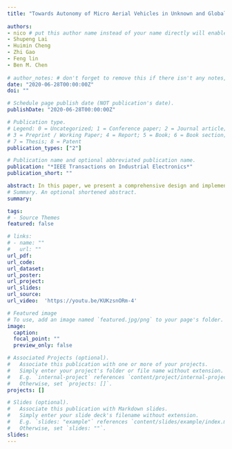 ```yaml
---
title: "Towards Autonomy of Micro Aerial Vehicles in Unknown and Global Positioning System Denied Environments"
 
authors:
- nico # put this author name instead of your name directly will enable the function of showing your Info at the end of the publication page
- Shupeng Lai
- Huimin Cheng
- Zhi Gao
- Feng lin
- Ben M. Chen
  
# author_notes: # don't forget to remove this if there isn't any notes, otherwise we couldn't compile
date: "2020-06-28T00:00:00Z"
doi: ""

# Schedule page publish date (NOT publication's date).
publishDate: "2020-06-28T00:00:00Z"

# Publication type.
# Legend: 0 = Uncategorized; 1 = Conference paper; 2 = Journal article;
# 3 = Preprint / Working Paper; 4 = Report; 5 = Book; 6 = Book section;
# 7 = Thesis; 8 = Patent
publication_types: ["2"]

# Publication name and optional abbreviated publication name.
publication: "*IEEE Transactions on Industrial Electronics*"
publication_short: ""

abstract: In this paper, we present a comprehensive design and implementation for a micro aerial vehicle (MAV) that is able to perform 3D autonomous navigation and obstacle avoidance in cluttered and realistic unknown environments without the aid of GPS and other external sensors or markers. To achieve these autonomous missions, modularized components are developed for the MAV, including visual inertial odometry (VIO), 3D occupancy mapping and motion planning. The proposed system is implemented to run on a small embedded computer in real-time. It is demonstrated to be robust in both simulation and real flight experiments. 
# Summary. An optional shortened abstract.
summary:  

tags:
# - Source Themes
featured: false

# links:
# - name: ""
#   url: ""
url_pdf:  
url_code:  
url_dataset:  
url_poster:  
url_project: 
url_slides:  
url_source:  
url_video:  'https://youtu.be/KUKzsnORm-4'

# Featured image
# To use, add an image named `featured.jpg/png` to your page's folder. 
image:
  caption:  
  focal_point: ""
  preview_only: false

# Associated Projects (optional).
#   Associate this publication with one or more of your projects.
#   Simply enter your project's folder or file name without extension.
#   E.g. `internal-project` references `content/project/internal-project/index.md`.
#   Otherwise, set `projects: []`.
projects: []

# Slides (optional).
#   Associate this publication with Markdown slides.
#   Simply enter your slide deck's filename without extension.
#   E.g. `slides: "example"` references `content/slides/example/index.md`.
#   Otherwise, set `slides: ""`.
slides:  
---
```


 

